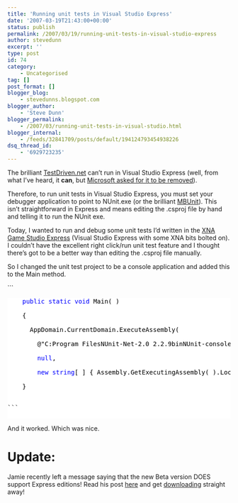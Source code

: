 ```yaml
---
title: 'Running unit tests in Visual Studio Express'
date: '2007-03-19T21:43:00+00:00'
status: publish
permalink: /2007/03/19/running-unit-tests-in-visual-studio-express
author: stevedunn
excerpt: ''
type: post
id: 74
category:
    - Uncategorised
tag: []
post_format: []
blogger_blog:
    - stevedunns.blogspot.com
blogger_author:
    - 'Steve Dunn'
blogger_permalink:
    - /2007/03/running-unit-tests-in-visual-studio.html
blogger_internal:
    - /feeds/32841709/posts/default/194124793454938226
dsq_thread_id:
    - '6929723235'
---
```

The brilliant [TestDriven.net](http://testdriven.net/) can’t run in Visual Studio Express (well, from what I’ve heard, it **can**, but [Microsoft asked for it to be removed](http://weblogs.asp.net/nunitaddin/archive/2006/10/16/What-happened-to-TestDriven.NET-1.0_3F00_.aspx)).

Therefore, to run unit tests in Visual Studio Express, you must set your debugger application to point to NUnit.exe (or the brilliant [MBUnit](http://www.mbunit.com/)). This isn’t straightforward in Express and means editing the .csproj file by hand and telling it to run the NUnit exe.

Today, I wanted to run and debug some unit tests I’d written in the [XNA](http://msdn2.microsoft.com/en-us/xna/default.aspx) [Game Studio Express](http://msdn2.microsoft.com/en-us/xna/aa937795.aspx) (Visual Studio Express with some XNA bits bolted on). I couldn’t have the excellent right click/run unit test feature and I thought there’s got to be a better way than editing the .csproj file manually.

So I changed the unit test project to be a console application and added this to the Main method.

<div contenteditable="false" style="padding-right: 0px; display: inline; padding-left: 0px; float: none; padding-bottom: 0px; margin: 0px; padding-top: 0px">```
<pre style="overflow: auto; background-color: white"><div><span style="color: #000000">    </span><span style="color: #0000ff">public</span><span style="color: #000000"> </span><span style="color: #0000ff">static</span><span style="color: #000000"> </span><span style="color: #0000ff">void</span><span style="color: #000000"> Main( )<br></br>    {<br></br>      AppDomain.CurrentDomain.ExecuteAssembly( <br></br>        </span><span style="color: #000000">@"</span><span style="color: #000000">C:Program FilesNUnit-Net-2.0 2.2.9binNUnit-console.exe</span><span style="color: #000000">"</span><span style="color: #000000">,<br></br>        </span><span style="color: #0000ff">null</span><span style="color: #000000">,<br></br>        </span><span style="color: #0000ff">new</span><span style="color: #000000"> </span><span style="color: #0000ff">string</span><span style="color: #000000">[ ] { Assembly.GetExecutingAssembly( ).Location } );<br></br>    }<br></br></span></div>
```

</div>And it worked. Which was nice.

Update:
=======

Jamie recently left a message saying that the new Beta version DOES support Express editions! Read his post [here](http://weblogs.asp.net/nunitaddin/archive/2007/04/02/express-sku-support.aspx) and get [downloading](http://www.testdriven.net/download.aspx) straight away!